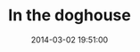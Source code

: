 ---
layout: post
title:  "In the doghouse"
date:   2014-03-02 19:51:00
categories: ['illustrations']
image: illustrations/doghouse.jpg
image_width: 568
image_height: 400
---